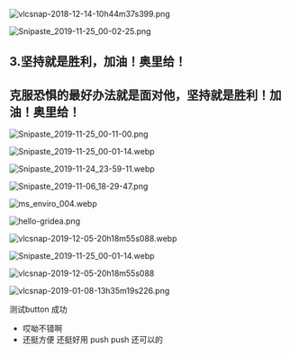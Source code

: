 
![vlcsnap-2018-12-14-10h44m37s399.png](https://cdn.jsdelivr.net/gh/noiraimer/Pic/imgvlcsnap-2018-12-14-10h44m37s399.png)

![Snipaste_2019-11-25_00-02-25.png](https://cdn.jsdelivr.net/gh/noiraimer/Pic@master//imgSnipaste_2019-11-25_00-02-25.png)

## 3.坚持就是胜利，加油！奥里给！

## 克服恐惧的最好办法就是面对他，坚持就是胜利！加油！奥里给！

![Snipaste_2019-11-25_00-11-00.png](https://cdn.jsdelivr.net/gh/noiraimer/Pic/imgSnipaste_2019-11-25_00-11-00.png)

![Snipaste_2019-11-25_00-01-14.webp](https://cdn.jsdelivr.net/gh/noiraimer/Pic/imgSnipaste_2019-11-25_00-01-14.webp)

![Snipaste_2019-11-24_23-59-11.webp](https://cdn.jsdelivr.net/gh/noiraimer/Pic@master//imgSnipaste_2019-11-24_23-59-11.webp)

![Snipaste_2019-11-06_18-29-47.png](https://cdn.jsdelivr.net/gh/noiraimer/Pic@master//imgSnipaste_2019-11-06_18-29-47.png)

![ms_enviro_004.webp](https://cdn.jsdelivr.net/gh/noiraimer/Pic/imgms_enviro_004.webp)

![hello-gridea.png](https://cdn.jsdelivr.net/gh/noiraimer/Pic/imghello-gridea.png)

![vlcsnap-2019-12-05-20h18m55s088.webp](https://cdn.jsdelivr.net/gh/noiraimer/Pic/imgvlcsnap-2019-12-05-20h18m55s088.webp)

![Snipaste_2019-11-25_00-01-14.webp](https://cdn.jsdelivr.net/gh/noiraimer/Pic/imgSnipaste_2019-11-25_00-01-14.webp)

![vlcsnap-2019-12-05-20h18m55s088](https://i.imgur.com/6ArB4G5.jpg)

![vlcsnap-2019-01-08-13h35m19s226.png](https://cdn.jsdelivr.net/gh/noiraimer/Pic/imgvlcsnap-2019-01-08-13h35m19s226.png)

测试button
成功

- 哎呦不错啊
- 还挺方便
还挺好用
push push
还可以的
